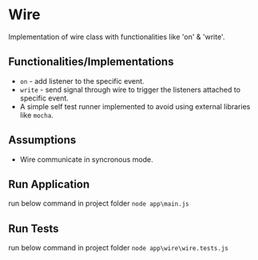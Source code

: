 # Wire
Implementation of wire class with functionalities like 'on' & 'write'.

## Functionalities/Implementations
* `on` - add listener to the specific event.
* `write` - send signal through wire to trigger the listeners attached to specific event.
* A simple self test runner implemented to avoid using external libraries like `mocha`.

## Assumptions
* Wire communicate in syncronous mode.

## Run Application
run below command in project folder
`node app\main.js`

## Run Tests
run below command in project folder
`node app\wire\wire.tests.js`

